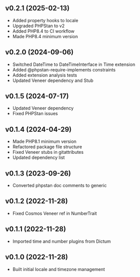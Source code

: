 ## v0.2.1 (2025-02-13)
* Added property hooks to locale
* Upgraded PHPStan to v2
* Added PHP8.4 to CI workflow
* Made PHP8.4 minimum version

## v0.2.0 (2024-09-06)
* Switched DateTime to DateTimeInterface in Time extension
* Added @phpstan-require-implements constraints
* Added extension analysis tests
* Updated Veneer dependency and Stub

## v0.1.5 (2024-07-17)
* Updated Veneer dependency
* Fixed PHPStan issues

## v0.1.4 (2024-04-29)
* Made PHP8.1 minimum version
* Refactored package file structure
* Fixed Veneer stubs in gitattributes
* Updated dependency list

## v0.1.3 (2023-09-26)
* Converted phpstan doc comments to generic

## v0.1.2 (2022-11-28)
* Fixed Cosmos Veneer ref in NumberTrait

## v0.1.1 (2022-11-28)
* Imported time and number plugins from Dictum

## v0.1.0 (2022-11-28)
* Built initial locale and timezone management
